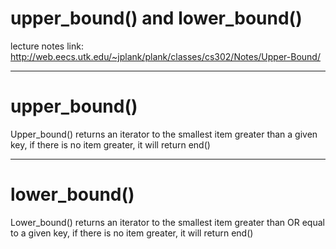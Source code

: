 # upper_bound() and lower_bound()

lecture notes link: http://web.eecs.utk.edu/~jplank/plank/classes/cs302/Notes/Upper-Bound/

--- 
# upper_bound()

Upper_bound() returns an iterator to the smallest item greater than a given key, if there is no item greater, it will return end()

---
# lower_bound()

Lower_bound() returns an iterator to the smallest item greater than OR equal to a given key, if there is no item greater, it will return end()
